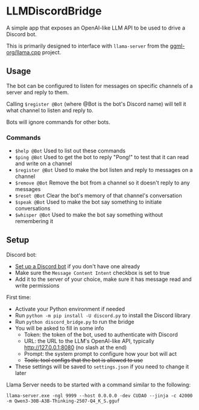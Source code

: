 # LLMDiscordBridge

A simple app that exposes an OpenAI-like LLM API to be used to drive a Discord bot.

This is primarily designed to interface with `llama-server` from the [ggml-org/llama.cpp](https://github.com/ggml-org/llama.cpp) project.

## Usage

The bot can be configured to listen for messages on specific channels of a server and reply to them.

Calling `$register @Bot` (where @Bot is the bot's Discord name) will tell it what channel to listen and reply to.

Bots will ignore commands for other bots.

### Commands
- `$help @Bot` Used to list out these commands
- `$ping @Bot` Used to get the bot to reply "Pong!" to test that it can read and write on a channel
- `$register @Bot` Used to make the bot listen and reply to messages on a channel
- `$remove @Bot` Remove the bot from a channel so it doesn't reply to any messages
- `$reset @Bot` Clear the bot's memory of that channel's conversation
- `$speak @Bot` Used to make the bot say something to initiate conversations
- `$whisper @Bot` Used to make the bot say something without remembering it

## Setup

Discord bot:
- [Set up a Discord bot](https://discordpy.readthedocs.io/en/stable/discord.html) if you don't have one already
- Make sure the `Message Content Intent` checkbox is set to true
- Add it to the server of your choice, make sure it has message read and write permissions

First time:
- Activate your Python environment if needed
- Run `python -m pip install -U discord.py` to install the Discord library
- Run `python discord_bridge.py` to run the bridge
- You will be asked to fill in some info
  - Token: the token of the bot, used to authenticate with Discord
  - URL: the URL to the LLM's OpenAI-like API, typically http://127.0.0.1:8080 (no slash at the end)
  - Prompt: the system prompt to configure how your bot will act
  - ~~Tools: tool configs that the bot is allowed to use~~
- These settings will be saved to `settings.json` if you need to change it later

Llama Server needs to be started with a command similar to the following:
```
llama-server.exe -ngl 9999 --host 0.0.0.0 -dev CUDA0 --jinja -c 42000 -m Qwen3-30B-A3B-Thinking-2507-Q4_K_S.gguf
```
